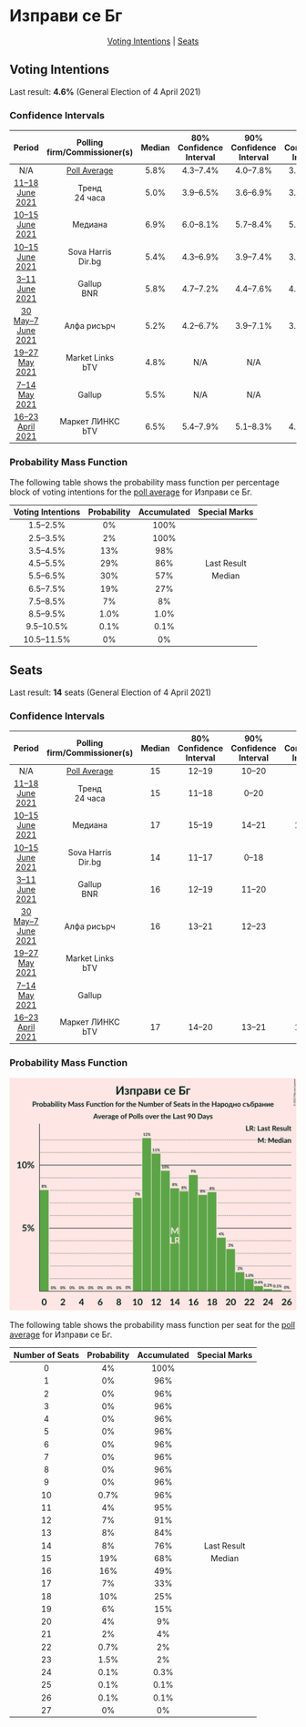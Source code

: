 # Изправи се Бг

<p align="center"><a href="#voting-intentions">Voting Intentions</a> | <a href="#seats">Seats</a></p>

## Voting Intentions

Last result: **4.6%** (General Election of 4 April 2021)

### Confidence Intervals

| Period     | Polling firm/Commissioner(s) | Median | 80% Confidence Interval | 90% Confidence Interval | 95% Confidence Interval | 99% Confidence Interval |
|:----------:|:----------------:|:-----------:|:-----------------------:|:-----------------------:|:-----------------------:|:-----------------------:|
| N/A | [Poll Average](average.html) | 5.8% | 4.3–7.4% | 4.0–7.8% | 3.7–8.1% | 3.2–8.8% |
| [11–18 June 2021](2021-06-18-Тренд.html) | Тренд <br> 24 часа | 5.0% | 3.9–6.5% | 3.6–6.9% | 3.4–7.3% | 2.9–8.1% |
| [10–15 June 2021](2021-06-15-Медиана.html) | Медиана | 6.9% | 6.0–8.1% | 5.7–8.4% | 5.5–8.7% | 5.1–9.3% |
| [10–15 June 2021](2021-06-15-SovaHarris.html) | Sova Harris <br> Dir.bg | 5.4% | 4.3–6.9% | 3.9–7.4% | 3.7–7.8% | 3.2–8.6% |
| [3–11 June 2021](2021-06-11-Gallup.html) | Gallup <br> BNR | 5.8% | 4.7–7.2% | 4.4–7.6% | 4.2–8.0% | 3.7–8.7% |
| [30 May–7 June 2021](2021-06-07-Алфарисърч.html) | Алфа рисърч | 5.2% | 4.2–6.7% | 3.9–7.1% | 3.6–7.5% | 3.2–8.2% |
| [19–27 May 2021](2021-05-27-MarketLinks.html) | Market Links <br> bTV | 4.8% | N/A | N/A | N/A | N/A |
| [7–14 May 2021](2021-05-14-Gallup.html) | Gallup | 5.5% | N/A | N/A | N/A | N/A |
| [16–23 April 2021](2021-04-23-МаркетЛИНКС.html) | Маркет ЛИНКС <br> bTV | 6.5% | 5.4–7.9% | 5.1–8.3% | 4.8–8.7% | 4.3–9.4% |

### Probability Mass Function

The following table shows the probability mass function per percentage block of voting intentions for the [poll average](average.html) for Изправи се Бг.

| Voting Intentions | Probability | Accumulated | Special Marks |
|:-----------------:|:-----------:|:-----------:|:-------------:|
| 1.5–2.5% | 0% | 100% |  |
| 2.5–3.5% | 2% | 100% |  |
| 3.5–4.5% | 13% | 98% |  |
| 4.5–5.5% | 29% | 86% | Last Result |
| 5.5–6.5% | 30% | 57% | Median |
| 6.5–7.5% | 19% | 27% |  |
| 7.5–8.5% | 7% | 8% |  |
| 8.5–9.5% | 1.0% | 1.0% |  |
| 9.5–10.5% | 0.1% | 0.1% |  |
| 10.5–11.5% | 0% | 0% |  |


## Seats

Last result: **14** seats (General Election of 4 April 2021)

### Confidence Intervals

| Period     | Polling firm/Commissioner(s) | Median | 80% Confidence Interval | 90% Confidence Interval | 95% Confidence Interval | 99% Confidence Interval |
|:----------:|:----------------:|:------:|:-----------------------:|:-----------------------:|:-----------------------:|:-----------------------:|
| N/A | [Poll Average](average.html) | 15 | 12–19 | 10–20 | 0–21 | 0–23 |
| [11–18 June 2021](2021-06-18-Тренд.html) | Тренд <br> 24 часа | 15 | 11–18 | 0–20 | 0–20 | 0–22 |
| [10–15 June 2021](2021-06-15-Медиана.html) | Медиана | 17 | 15–19 | 14–21 | 14–21 | 13–23 |
| [10–15 June 2021](2021-06-15-SovaHarris.html) | Sova Harris <br> Dir.bg | 14 | 11–17 | 0–18 | 0–19 | 0–21 |
| [3–11 June 2021](2021-06-11-Gallup.html) | Gallup <br> BNR | 16 | 12–19 | 11–20 | 0–21 | 0–23 |
| [30 May–7 June 2021](2021-06-07-Алфарисърч.html) | Алфа рисърч | 16 | 13–21 | 12–23 | 0–23 | 0–24 |
| [19–27 May 2021](2021-05-27-MarketLinks.html) | Market Links <br> bTV |  |  |  |  |  |
| [7–14 May 2021](2021-05-14-Gallup.html) | Gallup |  |  |  |  |  |
| [16–23 April 2021](2021-04-23-МаркетЛИНКС.html) | Маркет ЛИНКС <br> bTV | 17 | 14–20 | 13–21 | 12–22 | 11–24 |

### Probability Mass Function

![Graph with seats probability mass function not yet produced](average-seats-pmf-изправисебг.png "Seats Probability Mass Function")

The following table shows the probability mass function per seat for the [poll average](average.html) for Изправи се Бг.

| Number of Seats | Probability | Accumulated | Special Marks |
|:---------------:|:-----------:|:-----------:|:-------------:|
| 0 | 4% | 100% |  |
| 1 | 0% | 96% |  |
| 2 | 0% | 96% |  |
| 3 | 0% | 96% |  |
| 4 | 0% | 96% |  |
| 5 | 0% | 96% |  |
| 6 | 0% | 96% |  |
| 7 | 0% | 96% |  |
| 8 | 0% | 96% |  |
| 9 | 0% | 96% |  |
| 10 | 0.7% | 96% |  |
| 11 | 4% | 95% |  |
| 12 | 7% | 91% |  |
| 13 | 8% | 84% |  |
| 14 | 8% | 76% | Last Result |
| 15 | 19% | 68% | Median |
| 16 | 16% | 49% |  |
| 17 | 7% | 33% |  |
| 18 | 10% | 25% |  |
| 19 | 6% | 15% |  |
| 20 | 4% | 9% |  |
| 21 | 2% | 4% |  |
| 22 | 0.7% | 2% |  |
| 23 | 1.5% | 2% |  |
| 24 | 0.1% | 0.3% |  |
| 25 | 0.1% | 0.1% |  |
| 26 | 0.1% | 0.1% |  |
| 27 | 0% | 0% |  |


